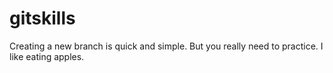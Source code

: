 # gitskills
Creating a new branch is quick and simple.
But you really need to practice.
I like eating apples.
